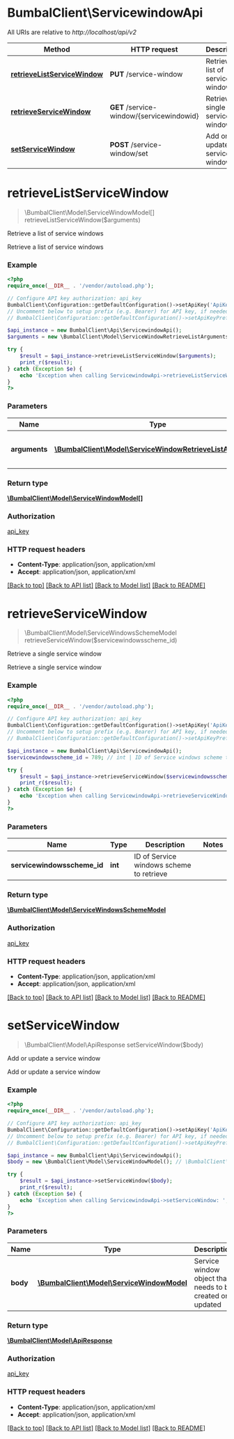 # BumbalClient\ServicewindowApi

All URIs are relative to *http://localhost/api/v2*

Method | HTTP request | Description
------------- | ------------- | -------------
[**retrieveListServiceWindow**](ServicewindowApi.md#retrieveListServiceWindow) | **PUT** /service-window | Retrieve a list of service windows
[**retrieveServiceWindow**](ServicewindowApi.md#retrieveServiceWindow) | **GET** /service-window/{servicewindowid} | Retrieve a single service window
[**setServiceWindow**](ServicewindowApi.md#setServiceWindow) | **POST** /service-window/set | Add or update a service window


# **retrieveListServiceWindow**
> \BumbalClient\Model\ServiceWindowModel[] retrieveListServiceWindow($arguments)

Retrieve a list of service windows

Retrieve a list of service windows

### Example
```php
<?php
require_once(__DIR__ . '/vendor/autoload.php');

// Configure API key authorization: api_key
BumbalClient\Configuration::getDefaultConfiguration()->setApiKey('ApiKey', 'YOUR_API_KEY');
// Uncomment below to setup prefix (e.g. Bearer) for API key, if needed
// BumbalClient\Configuration::getDefaultConfiguration()->setApiKeyPrefix('ApiKey', 'Bearer');

$api_instance = new BumbalClient\Api\ServicewindowApi();
$arguments = new \BumbalClient\Model\ServiceWindowRetrieveListArguments(); // \BumbalClient\Model\ServiceWindowRetrieveListArguments | Service Window RetrieveList Arguments

try {
    $result = $api_instance->retrieveListServiceWindow($arguments);
    print_r($result);
} catch (Exception $e) {
    echo 'Exception when calling ServicewindowApi->retrieveListServiceWindow: ', $e->getMessage(), PHP_EOL;
}
?>
```

### Parameters

Name | Type | Description  | Notes
------------- | ------------- | ------------- | -------------
 **arguments** | [**\BumbalClient\Model\ServiceWindowRetrieveListArguments**](../Model/ServiceWindowRetrieveListArguments.md)| Service Window RetrieveList Arguments |

### Return type

[**\BumbalClient\Model\ServiceWindowModel[]**](../Model/ServiceWindowModel.md)

### Authorization

[api_key](../../README.md#api_key)

### HTTP request headers

 - **Content-Type**: application/json, application/xml
 - **Accept**: application/json, application/xml

[[Back to top]](#) [[Back to API list]](../../README.md#documentation-for-api-endpoints) [[Back to Model list]](../../README.md#documentation-for-models) [[Back to README]](../../README.md)

# **retrieveServiceWindow**
> \BumbalClient\Model\ServiceWindowsSchemeModel retrieveServiceWindow($servicewindowsscheme_id)

Retrieve a single service window

Retrieve a single service window

### Example
```php
<?php
require_once(__DIR__ . '/vendor/autoload.php');

// Configure API key authorization: api_key
BumbalClient\Configuration::getDefaultConfiguration()->setApiKey('ApiKey', 'YOUR_API_KEY');
// Uncomment below to setup prefix (e.g. Bearer) for API key, if needed
// BumbalClient\Configuration::getDefaultConfiguration()->setApiKeyPrefix('ApiKey', 'Bearer');

$api_instance = new BumbalClient\Api\ServicewindowApi();
$servicewindowsscheme_id = 789; // int | ID of Service windows scheme to retrieve

try {
    $result = $api_instance->retrieveServiceWindow($servicewindowsscheme_id);
    print_r($result);
} catch (Exception $e) {
    echo 'Exception when calling ServicewindowApi->retrieveServiceWindow: ', $e->getMessage(), PHP_EOL;
}
?>
```

### Parameters

Name | Type | Description  | Notes
------------- | ------------- | ------------- | -------------
 **servicewindowsscheme_id** | **int**| ID of Service windows scheme to retrieve |

### Return type

[**\BumbalClient\Model\ServiceWindowsSchemeModel**](../Model/ServiceWindowsSchemeModel.md)

### Authorization

[api_key](../../README.md#api_key)

### HTTP request headers

 - **Content-Type**: application/json, application/xml
 - **Accept**: application/json, application/xml

[[Back to top]](#) [[Back to API list]](../../README.md#documentation-for-api-endpoints) [[Back to Model list]](../../README.md#documentation-for-models) [[Back to README]](../../README.md)

# **setServiceWindow**
> \BumbalClient\Model\ApiResponse setServiceWindow($body)

Add or update a service window

Add or update a service window

### Example
```php
<?php
require_once(__DIR__ . '/vendor/autoload.php');

// Configure API key authorization: api_key
BumbalClient\Configuration::getDefaultConfiguration()->setApiKey('ApiKey', 'YOUR_API_KEY');
// Uncomment below to setup prefix (e.g. Bearer) for API key, if needed
// BumbalClient\Configuration::getDefaultConfiguration()->setApiKeyPrefix('ApiKey', 'Bearer');

$api_instance = new BumbalClient\Api\ServicewindowApi();
$body = new \BumbalClient\Model\ServiceWindowModel(); // \BumbalClient\Model\ServiceWindowModel | Service window object that needs to be created or updated

try {
    $result = $api_instance->setServiceWindow($body);
    print_r($result);
} catch (Exception $e) {
    echo 'Exception when calling ServicewindowApi->setServiceWindow: ', $e->getMessage(), PHP_EOL;
}
?>
```

### Parameters

Name | Type | Description  | Notes
------------- | ------------- | ------------- | -------------
 **body** | [**\BumbalClient\Model\ServiceWindowModel**](../Model/ServiceWindowModel.md)| Service window object that needs to be created or updated | [optional]

### Return type

[**\BumbalClient\Model\ApiResponse**](../Model/ApiResponse.md)

### Authorization

[api_key](../../README.md#api_key)

### HTTP request headers

 - **Content-Type**: application/json, application/xml
 - **Accept**: application/json, application/xml

[[Back to top]](#) [[Back to API list]](../../README.md#documentation-for-api-endpoints) [[Back to Model list]](../../README.md#documentation-for-models) [[Back to README]](../../README.md)

